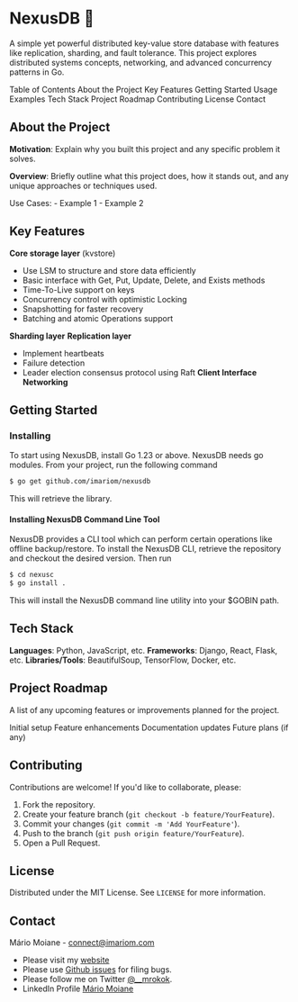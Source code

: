 # NexusDB 🚀

A simple yet powerful distributed key-value store database with features like replication, sharding, and fault tolerance. This project explores distributed systems concepts, networking, and advanced concurrency patterns in Go.

Table of Contents
About the Project
Key Features
Getting Started
Usage Examples
Tech Stack
Project Roadmap
Contributing
License
Contact

## About the Project
**Motivation**: Explain why you built this project and any specific problem it solves.

**Overview**: Briefly outline what this project does, how it stands out, and any unique approaches or techniques used.

Use Cases:
    - Example 1
    - Example 2

##  Key Features

**Core storage layer** (kvstore)
  - Use LSM to structure and store data efficiently
  - Basic interface with Get, Put, Update, Delete, and Exists methods
  - Time-To-Live support on keys
  - Concurrency control with optimistic Locking
  - Snapshotting for faster recovery
  - Batching and atomic Operations support

**Sharding layer**
**Replication layer**
  - Implement heartbeats
  - Failure detection
  - Leader election consensus protocol using Raft
**Client Interface**
**Networking**
    
## Getting Started

### Installing
To start using NexusDB, install Go 1.23 or above. NexusDB needs go modules. From your project, run the following command

```sh
$ go get github.com/imariom/nexusdb
```
This will retrieve the library.

#### Installing NexusDB Command Line Tool

NexusDB provides a CLI tool which can perform certain operations like offline backup/restore.  To install the NexusDB CLI,
retrieve the repository and checkout the desired version.  Then run

```sh
$ cd nexusc
$ go install .
```
This will install the NexusDB command line utility into your $GOBIN path.

## Tech Stack
**Languages**: Python, JavaScript, etc.
**Frameworks**: Django, React, Flask, etc.
**Libraries/Tools**: BeautifulSoup, TensorFlow, Docker, etc.

## Project Roadmap
A list of any upcoming features or improvements planned for the project.

 Initial setup
 Feature enhancements
 Documentation updates
 Future plans (if any)

## Contributing
Contributions are welcome! If you'd like to collaborate, please:
1. Fork the repository.
2. Create your feature branch (`git checkout -b feature/YourFeature`).
3. Commit your changes (`git commit -m 'Add YourFeature'`).
4. Push to the branch (`git push origin feature/YourFeature`).
5. Open a Pull Request.

## License
Distributed under the MIT License. See `LICENSE` for more information.

## Contact
Mário Moiane - [connect@imariom.com](mailto:connect@imariom.com)
- Please visit my [website](https://imariom.com)
- Please use [Github issues](https://github.com/imariom/NexusDB) for filing bugs.
- Please follow me on Twitter [@__mrokok](https://x.com/__mrokok).
- LinkedIn Profile [Mário Moiane](https://www.linkedin.com/in/m%C3%A1rio-moiane-5aa424202)
